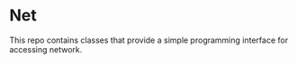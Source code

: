 # Net
This repo contains classes that provide a simple programming interface for accessing network.
